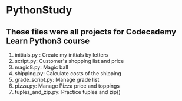 # PythonStudy
## These files were all projects for Codecademy Learn Python3 course

1. initials.py : Create my initials by letters
2. script.py: Customer's shopping list and price
3. magic8.py: Magic ball 
4. shipping.py: Calculate costs of the shipping 
5. grade_script.py: Manage grade list
6. pizza.py: Manage Pizza price and toppings
7. tuples_and_zip.py: Practice tuples and zip()

